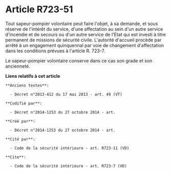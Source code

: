# Article R723-51

Tout sapeur-pompier volontaire peut faire l'objet, à sa demande, et sous réserve de l'intérêt du service, d'une affectation
au sein d'un autre service d'incendie et de secours ou d'un autre service de l'Etat qui est investi à titre permanent de
missions de sécurité civile. L'autorité d'accueil procède par arrêté à un engagement quinquennal par voie de changement
d'affectation dans les conditions prévues à l'article R. 723-7. 

Le sapeur-pompier volontaire conserve dans ce cas son grade et son ancienneté.

**Liens relatifs à cet article**

	**Anciens textes**:

	  - Décret n°2013-412 du 17 mai 2013 - art. 49 (VT)

	**Codifié par**:

	  - Décret n°2014-1253 du 27 octobre 2014 - art.

	**Créé par**:

	  - Décret n°2014-1253 du 27 octobre 2014 - art.

	**Cité par**:

	  - Code de la sécurité intérieure - art. R723-11 (VD)

	**Cite**:

	  - Code de la sécurité intérieure - art. R723-7 (VD)
